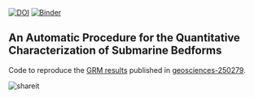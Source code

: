 [![DOI](https://zenodo.org/badge/DOI/10.5281/zenodo.1169417.svg)](https://doi.org/10.5281/zenodo.1169417) [![Binder](https://mybinder.org/badge.svg)](https://mybinder.org/v2/gh/epifanio/geosciences-250279/master?filepath=geosciences-250279.ipynb)

## An Automatic Procedure for the Quantitative Characterization of Submarine Bedforms
Code to reproduce the [GRM results](http://nbviewer.jupyter.org/urls/nextcloud.epinux.com/index.php/s/WueZ9KgEN0HejNK/download) published in [geosciences-250279](http://www.mdpi.com/2076-3263/8/1/28/htm).

![shareit](https://camo.githubusercontent.com/9b9c063a5093d8a4843d489eeadd8868fc5f9fdd/68747470733a2f2f6e657874636c6f75642e6570696e75782e636f6d2f696e6465782e7068702f732f57394d4c676d6b6d47786a6937355a2f646f776e6c6f6164)

